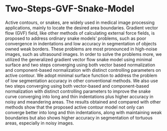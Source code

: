 # Two-Steps-GVF-Snake-Model
Active contours, or snakes, are widely used in medical image processing applications, mainly to locate the desired area boundaries. Gradient vector flow (GVF) field, like other methods of calculating external force fields, is proposed to address ordinary snake models’ problems, such as poor convergence in indentations and low accuracy in segmentation of objects owned weak borders. These problems are most pronounced in high-noise images, such as ultrasound images. In order to solve the problems more, we utilized the generalized gradient vector flow snake model using minimal surface and two steps converging using both vector based normalization and component-based normalization with distinct controlling parameters on active contour. We adopt minimal surface function to address the problem of low segmentation accuracy in other conventional methods. We also use two steps converging using both vector-based and component-based normalization with distinct controlling parameters to improve the snake curve converging into long and thin indentations plus higher accuracy in noisy and meandering areas. The results obtained and compared with other methods show that the proposed active contour model not only can converge better into long and thin indentations, along with maintaining weak boundaries but also shows higher accuracy in segmentation of tortuous areas, especially in noisy images.
